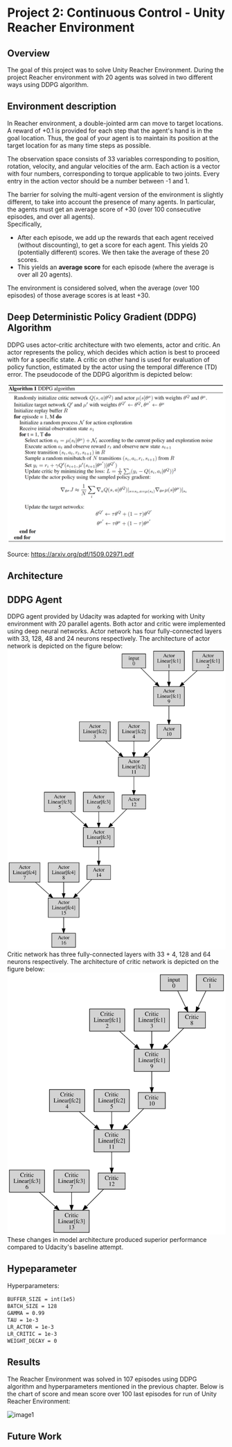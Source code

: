 # Project 2: Continuous Control - Unity Reacher Environment

## Overview

The goal of this project was to solve Unity Reacher Environment. 
During the project Reacher environment with 20 agents was solved in two different ways using DDPG algorithm. 

## Environment description
In Reacher environment, a double-jointed arm can move to target locations. 
A reward of +0.1 is provided for each step that the agent's hand is in the goal location. 
Thus, the goal of your agent is to maintain its position at the target location for as many time steps as possible.

The observation space consists of 33 variables corresponding to position, rotation, velocity, and angular velocities of the arm. 
Each action is a vector with four numbers, corresponding to torque applicable to two joints. 
Every entry in the action vector should be a number between -1 and 1.

The barrier for solving the multi-agent version of the environment is slightly different, to take into account the presence of many agents.
In particular, the agents must get an average score of +30 (over 100 consecutive episodes, and over all agents).  
Specifically,
- After each episode, we add up the rewards that each agent received (without discounting), to get a score for each agent.  This yields 20 (potentially different) scores.  We then take the average of these 20 scores. 
- This yields an **average score** for each episode (where the average is over all 20 agents).

The environment is considered solved, when the average (over 100 episodes) of those average scores is at least +30. 

## Deep Deterministic Policy Gradient (DDPG) Algorithm

DDPG uses actor-critic architecture with two elements, actor and critic. 
An actor represents the policy, which decides which action is best to proceed with for a specific state. 
A critic on other hand is used for evaluation of policy function, estimated by the actor using the temporal difference (TD) error.
The pseudocode of the DDPG algorithm is depicted below: 

![image1](https://raw.githubusercontent.com/mshtelma/Udacity-Deep-Reinforcement-Learning-ND-Projects/master/continuous-control/ddpg_algo.png)

Source: https://arxiv.org/pdf/1509.02971.pdf


## Architecture

## DDPG Agent

DDPG agent provided by Udacity was adapted for working with Unity environment with 20 parallel agents. 
Both actor and critic were implemented using deep neural networks. 
Actor network has four fully-connected layers with 33, 128, 48 and 24 neurons respectively. 
The architecture of actor network is depicted on the figure below:
![image2](https://raw.githubusercontent.com/mshtelma/Udacity-Deep-Reinforcement-Learning-ND-Projects/master/continuous-control/actor.svg)
Critic network has three fully-connected layers with 33 + 4, 128 and 64 neurons respectively. 
The architecture of critic network is depicted on the figure below:
![image3](https://raw.githubusercontent.com/mshtelma/Udacity-Deep-Reinforcement-Learning-ND-Projects/master/continuous-control/critic.svg)
These changes in model architecture produced superior performance compared to Udacity's baseline attempt.

## Hypeparameter

Hyperparameters:

```
BUFFER_SIZE = int(1e5)  
BATCH_SIZE = 128        
GAMMA = 0.99            
TAU = 1e-3            
LR_ACTOR = 1e-3       
LR_CRITIC = 1e-3      
WEIGHT_DECAY = 0      
```

## Results

The Reacher Environment was solved in 107 episodes using DDPG algorithm and hyperparameters mentioned in the previous chapter. 
Below is the chart of score and mean score over 100 last episodes for run of Unity Reacher Environment:


![image1](https://raw.githubusercontent.com/mshtelma/Udacity-Deep-Reinforcement-Learning-ND-Projects/master/navigation/scores.png)



## Future Work
